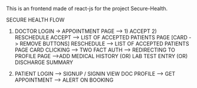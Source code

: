 This is an frontend made of react-js for the project Secure-Health.

SECURE HEALTH FLOW

1) DOCTOR LOGIN ->  APPOINTMENT PAGE  -->  1) ACCEPT 2) RESCHEDULE 
ACCEPT -->  LIST OF ACCEPTED PATIENTS PAGE   [CARD -> REMOVE BUTTONS]
RESCHEDULE --> LIST OF ACCEPTED PATIENTS PAGE 
CARD CLICKING -->  TWO FACT AUTH --> REDIRECTING TO PROFILE PAGE -->ADD MEDICAL HISTORY (OR) LAB TEST ENTRY (OR) DISCHARGE SUMMARY


2) PATIENT LOGIN --> SIGNUP / SIGNIN 
VIEW DOC PROFILE --> GET APPOINTMENT -->  ALERT ON BOOKING

